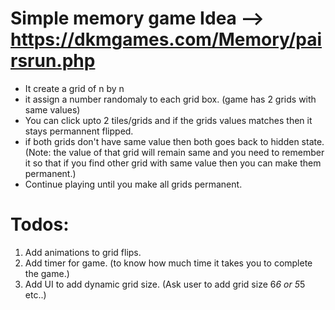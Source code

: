 # Simple memory game Idea --> https://dkmgames.com/Memory/pairsrun.php

- It create a grid of n by n
- it assign a number randomaly to each grid box. (game has 2 grids with same values)
- You can click upto 2 tiles/grids and if the grids values matches then it stays permannent flipped.
- if both grids don't have same value then both goes back to hidden state. (Note: the value of that grid will remain same and you need to remember it so that if you find other grid with same value then you can make them permanent.)
- Continue playing until you make all grids permanent.

# Todos:

1. Add animations to grid flips.
2. Add timer for game. (to know how much time it takes you to complete the game.)
3. Add UI to add dynamic grid size. (Ask user to add grid size 6*6 or 5*5 etc..)
